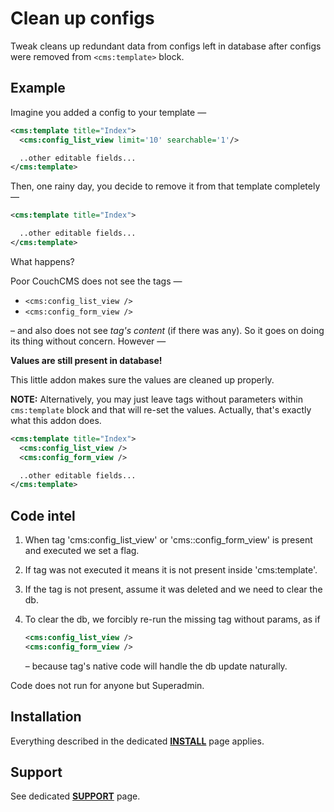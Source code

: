 # Clean up configs

Tweak cleans up redundant data from configs left in database after configs were removed from `<cms:template>` block.

## Example

Imagine you added a config to your template &mdash;

```xml
<cms:template title="Index">
  <cms:config_list_view limit='10' searchable='1'/>

  ..other editable fields...
</cms:template>
```

Then, one rainy day, you decide to remove it from that template completely &mdash;

```xml
<cms:template title="Index">

  ..other editable fields...
</cms:template>
```

What happens?

Poor CouchCMS does not see the tags &mdash;
- `<cms:config_list_view />`
- `<cms:config_form_view />`

&ndash; and also does not see *tag's content* (if there was any). So it goes on doing its thing without concern. However &mdash;

**Values are still present in database!**

This little addon makes sure the values are cleaned up properly.

**NOTE:** Alternatively, you may just leave tags without parameters within `cms:template` block and that will re-set the values. Actually, that's exactly what this addon does.

```xml
<cms:template title="Index">
  <cms:config_list_view />
  <cms:config_form_view />

  ..other editable fields...
</cms:template>
```

## Code intel

1. When tag 'cms:config_list_view' or 'cms::config_form_view' is present and executed we set a flag.
2. If tag was not executed it means it is not present inside 'cms:template'.
3. If the tag is not present, assume it was deleted and we need to clear the db.
4. To clear the db, we forcibly re-run the missing tag without params, as if

   ```xml
   <cms:config_list_view />
   <cms:config_form_view />
   ```
   – because tag's native code will handle the db update naturally.

Code does not run for anyone but Superadmin.

## Installation

Everything described in the dedicated [**INSTALL**](/INSTALL.md) page applies.

## Support

See dedicated [**SUPPORT**](/SUPPORT.md) page.
